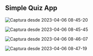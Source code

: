 ## Simple Quiz App

![Captura desde 2023-04-06 08-45-20](https://user-images.githubusercontent.com/103611875/230373691-0714cde9-c238-4054-a2eb-451fb49da264.png)

![Captura desde 2023-04-06 08-45-45](https://user-images.githubusercontent.com/103611875/230373881-336d3587-86b2-411c-a4b1-db73e8110592.png)

![Captura desde 2023-04-06 08-46-07](https://user-images.githubusercontent.com/103611875/230373893-8b462394-2276-4488-ad93-ce06c194b2fc.png)

![Captura desde 2023-04-06 08-47-19](https://user-images.githubusercontent.com/103611875/230373913-69118c08-c5e6-411c-8221-e1731541b2fc.png)
